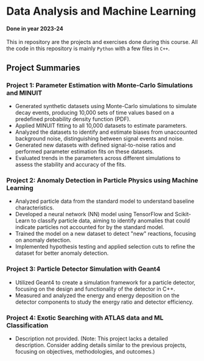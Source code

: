 # Data Analysis and Machine Learning

#### Done in year 2023-24

This in repository are the projects and exercises done during this course. All the code in this repository is mainly `Python` with a few files in `C++`.

## Project Summaries

### **Project 1: Parameter Estimation with Monte-Carlo Simulations and MINUIT**
- Generated synthetic datasets using Monte-Carlo simulations to simulate decay events, producing 10,000 sets of time values based on a predefined probability density function (PDF).
- Applied MINUIT fitting to all 10,000 datasets to estimate parameters.
- Analyzed the datasets to identify and estimate biases from unaccounted background noise, distinguishing between signal events and noise.
- Generated new datasets with defined signal-to-noise ratios and performed parameter estimation fits on these datasets.
- Evaluated trends in the parameters across different simulations to assess the stability and accuracy of the fits.

### **Project 2: Anomaly Detection in Particle Physics using Machine Learning**
- Analyzed particle data from the standard model to understand baseline characteristics.
- Developed a neural network (NN) model using TensorFlow and Scikit-Learn to classify particle data, aiming to identify anomalies that could indicate particles not accounted for by the standard model.
- Trained the model on a new dataset to detect "new" reactions, focusing on anomaly detection.
- Implemented hypothesis testing and applied selection cuts to refine the dataset for better anomaly detection.

### **Project 3: Particle Detector Simulation with Geant4**
- Utilized Geant4 to create a simulation framework for a particle detector, focusing on the design and functionality of the detector in C++.
- Measured and analyzed the energy and energy deposition on the detector components to study the energy ratio and detector efficiency.

### **Project 4: Exotic Searching with ATLAS data and ML Classification**
- Description not provided. (Note: This project lacks a detailed description. Consider adding details similar to the previous projects, focusing on objectives, methodologies, and outcomes.)
